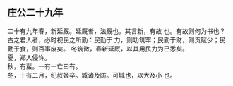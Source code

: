 ## 庄公二十九年

二十有九年春，新延厩。延厩者，法厩也。其言新，有故
也。有故则何为书也？古之君人者，必时视民之所勤：民勤于
力，则功筑罕；民勤于财，则贡赋少；民勤于食，则百事废矣。
冬筑微，春新延厩，以其用民力为已悉矣。  
夏，郑人侵许。  
秋，有蜚。一有一亡曰有。  
冬，十有二月，纪叔姬卒。城诸及防。可城也，以大及小
也。  

